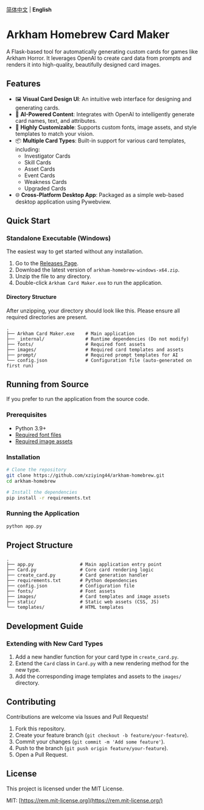 [简体中文](./README.md) | **English**
# Arkham Homebrew Card Maker

A Flask-based tool for automatically generating custom cards for games like Arkham Horror. It leverages OpenAI to create card data from prompts and renders it into high-quality, beautifully designed card images.

## Features

- 🖼️ **Visual Card Design UI**: An intuitive web interface for designing and generating cards.
- 🤖 **AI-Powered Content**: Integrates with OpenAI to intelligently generate card names, text, and attributes.
- 🎨 **Highly Customizable**: Supports custom fonts, image assets, and style templates to match your vision.
- 📦 **Multiple Card Types**: Built-in support for various card templates, including:
    - Investigator Cards
    - Skill Cards
    - Asset Cards
    - Event Cards
    - Weakness Cards
    - Upgraded Cards
- 🌐 **Cross-Platform Desktop App**: Packaged as a simple web-based desktop application using Pywebview.

## Quick Start

### Standalone Executable (Windows)

The easiest way to get started without any installation.

1.  Go to the [Releases Page](https://github.com/xziying44/arkham-homebrew/releases).
2.  Download the latest version of `arkham-homebrew-windows-x64.zip`.
3.  Unzip the file to any directory.
4.  Double-click `Arkham Card Maker.exe` to run the application.

#### Directory Structure

After unzipping, your directory should look like this. Please ensure all required directories are present.

```
.
├── Arkham Card Maker.exe    # Main application
├── _internal/               # Runtime dependencies (Do not modify)
├── fonts/                   # Required font assets
├── images/                  # Required card templates and assets
├── prompt/                  # Required prompt templates for AI
└── config.json              # Configuration file (auto-generated on first run)
```

## Running from Source

If you prefer to run the application from the source code.

### Prerequisites

-   Python 3.9+
-   [Required font files](fonts/)
-   [Required image assets](images/)

### Installation

```bash
# Clone the repository
git clone https://github.com/xziying44/arkham-homebrew.git
cd arkham-homebrew

# Install the dependencies
pip install -r requirements.txt
```

### Running the Application

```bash
python app.py
```

## Project Structure

```
.
├── app.py                 # Main application entry point
├── Card.py                # Core card rendering logic
├── create_card.py         # Card generation handler
├── requirements.txt       # Python dependencies
├── config.json            # Configuration file
├── fonts/                 # Font assets
├── images/                # Card templates and image assets
├── static/                # Static web assets (CSS, JS)
└── templates/             # HTML templates
```

## Development Guide

### Extending with New Card Types

1.  Add a new handler function for your card type in `create_card.py`.
2.  Extend the `Card` class in `Card.py` with a new rendering method for the new type.
3.  Add the corresponding image templates and assets to the `images/` directory.

## Contributing

Contributions are welcome via Issues and Pull Requests!

1.  Fork this repository.
2.  Create your feature branch (`git checkout -b feature/your-feature`).
3.  Commit your changes (`git commit -m 'Add some feature'`).
4.  Push to the branch (`git push origin feature/your-feature`).
5.  Open a Pull Request.

## License

This project is licensed under the MIT License.

MIT: [https://rem.mit-license.org](https://rem.mit-license.org/)